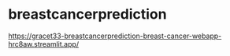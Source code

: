 # breastcancerprediction

https://gracet33-breastcancerprediction-breast-cancer-webapp-hrc8aw.streamlit.app/
